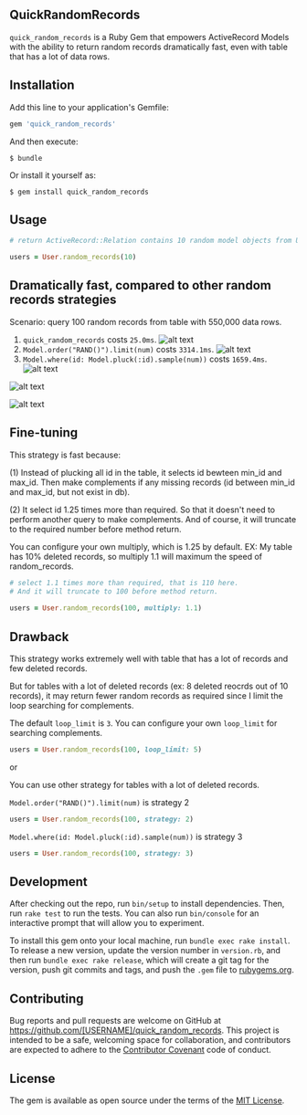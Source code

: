 ## QuickRandomRecords

`quick_random_records` is a Ruby Gem that empowers ActiveRecord Models with the ability to return random records dramatically fast, even with table that has a lot of data rows.

## Installation

Add this line to your application's Gemfile:

```ruby
gem 'quick_random_records'
```

And then execute:

    $ bundle

Or install it yourself as:

    $ gem install quick_random_records

## Usage

```ruby
# return ActiveRecord::Relation contains 10 random model objects from User Table

users = User.random_records(10)
```

## Dramatically fast, compared to other random records strategies

Scenario: query 100 random records from table with 550,000 data rows.

1. `quick_random_records` costs `25.0ms`.
![alt text](https://user-images.githubusercontent.com/19776127/40585122-b6a90cae-61df-11e8-8b54-96f238a370f2.png)
2. `Model.order("RAND()").limit(num)` costs `3314.1ms`.
![alt text](https://user-images.githubusercontent.com/19776127/40585124-b6f7b0a2-61df-11e8-9884-86f96354efbc.png)
3. `Model.where(id: Model.pluck(:id).sample(num))` costs `1659.4ms`.
![alt text](https://user-images.githubusercontent.com/19776127/40585123-b6d07f00-61df-11e8-9622-e4cd61100e37.png)


![alt text](https://user-images.githubusercontent.com/19776127/40585160-59fe14bc-61e0-11e8-891f-ecd144d46905.png)

![alt text](https://user-images.githubusercontent.com/19776127/40585161-5add98b2-61e0-11e8-9265-11bef7a1536d.png)

## Fine-tuning

This strategy is fast because:

(1) Instead of plucking all id in the table, it selects id bewteen min_id and max_id.
    Then make complements if any missing records (id between min_id and max_id, but not exist in db). 

(2) It select id 1.25 times more than required. So that it doesn't need to perform another query to make complements.
    And of course, it will truncate to the required number before method return.
    
   You can configure your own multiply, which is 1.25 by default.
   EX: My table has 10% deleted records, so multiply 1.1 will maximum the speed of random_records. 
    
 ```ruby
 # select 1.1 times more than required, that is 110 here. 
 # And it will truncate to 100 before method return.
    
 users = User.random_records(100, multiply: 1.1) 
 ```
   
## Drawback

This strategy works extremely well with table that has a lot of records and few deleted records.

But for tables with a lot of deleted records (ex: 8 deleted reocrds out of 10 records),
it may return fewer random records as required since I limit the loop searching for complements.

The default `loop_limit` is `3`. You can configure your own `loop_limit` for searching complements.
```ruby
users = User.random_records(100, loop_limit: 5)
```

or 

You can use other strategy for tables with a lot of deleted records.

`Model.order("RAND()").limit(num)` is strategy 2
```ruby
users = User.random_records(100, strategy: 2)
```

`Model.where(id: Model.pluck(:id).sample(num))` is strategy 3
```ruby
users = User.random_records(100, strategy: 3)
```

## Development

After checking out the repo, run `bin/setup` to install dependencies. Then, run `rake test` to run the tests. You can also run `bin/console` for an interactive prompt that will allow you to experiment.

To install this gem onto your local machine, run `bundle exec rake install`. To release a new version, update the version number in `version.rb`, and then run `bundle exec rake release`, which will create a git tag for the version, push git commits and tags, and push the `.gem` file to [rubygems.org](https://rubygems.org).

## Contributing

Bug reports and pull requests are welcome on GitHub at https://github.com/[USERNAME]/quick_random_records. This project is intended to be a safe, welcoming space for collaboration, and contributors are expected to adhere to the [Contributor Covenant](http://contributor-covenant.org) code of conduct.

## License

The gem is available as open source under the terms of the [MIT License](https://opensource.org/licenses/MIT).
